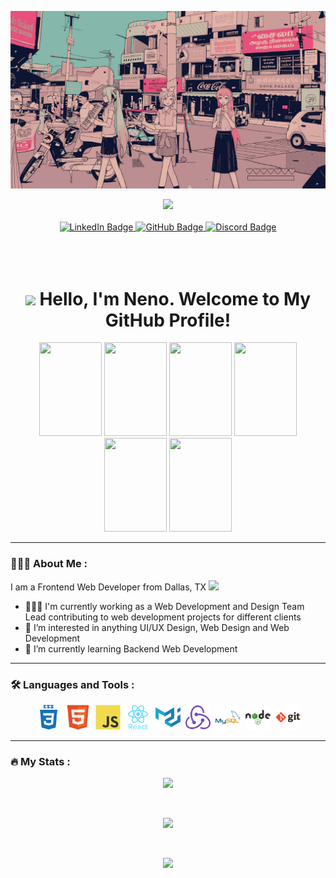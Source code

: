 <p align="center">
    <img src="pink-90s-aesthetic-x2i9y8jjvje2hu5b.jpg"/>
</p align="center">


<div id="header" align="center">
  <img src="https://media.giphy.com/media/v1.Y2lkPTc5MGI3NjExam9lang0dG9obGdoZmp6ZGNsMWkzbTRwc2drODhlaTg4dDRkN3ZhbCZlcD12MV9pbnRlcm5hbF9naWZfYnlfaWQmY3Q9cw/Bm6VdYZnuWHkRcej7r/giphy.gif"/> 
</div>
<br>
<div id="badges" align="center">
  <a href="your-linkedin-URL">
    <img src="https://img.shields.io/badge/LinkedIn-silver?style=for-the-badge&logo=linkedin&logoColor=black" alt="LinkedIn Badge"/>
  </a>
  <a href="your-github-URL">
    <img src="https://img.shields.io/badge/GitHub-black?style=for-the-badge&logo=github&logoColor=white" alt="GitHub Badge"/>
  </a>
  <a href="your-twitter-URL">
    <img src="https://img.shields.io/badge/Discord-purple?style=for-the-badge&logo=discord&logoColor=white" alt="Discord Badge"/>
  </a>
</div>
<br>
<div id="badges" align="center">
  <img src="https://komarev.com/ghpvc/?username=Neno-Craig17&style=flat-square&color=blue" alt=""/>
</div>
<br>
<h1 align="center">
  <img src="https://media.giphy.com/media/v1.Y2lkPTc5MGI3NjExMXNmaWU4bjdsMnY2NHhzeTdsYnE3OGNzdXNyczFobmIzOWlqOHEwbiZlcD12MV9pbnRlcm5hbF9naWZfYnlfaWQmY3Q9cw/UivD8bWmSe2JX7y0Qa/giphy.gif" width="40px"/> 
  Hello, I'm Neno. Welcome to My GitHub Profile!
</h1>
<div align="center">
  <img src="https://media.giphy.com/media/v1.Y2lkPTc5MGI3NjExcmo5ZmpiMmg2eWd6aHloYXJoNTRreDNxcHpud243cjdmdnExYmZlbyZlcD12MV9pbnRlcm5hbF9naWZfYnlfaWQmY3Q9cw/P94m6KtvPbPHzlShJu/giphy.gif" width="100" height="150"/> 
    <img src="https://media.giphy.com/media/jPsraWbk0eJHxp474l/giphy.gif" width="100" height="150"/> 
    <img src="https://media.giphy.com/media/v1.Y2lkPTc5MGI3NjExcGZpaXlsN2NsMnh1N3E0N2llMHQ3b2ptb2dnZTIxb2l4c2x6ZTQzbSZlcD12MV9pbnRlcm5hbF9naWZfYnlfaWQmY3Q9cw/Civ55Gum6LlE51sOwD/giphy.gif" width="100" height="150"/>
    <img src="https://media.giphy.com/media/v1.Y2lkPTc5MGI3NjExazlmOXdwZnY4OXZpdjR1ZzJsajl0MDhmaTdxZTRjOGxzaTlwMWZxeSZlcD12MV9pbnRlcm5hbF9naWZfYnlfaWQmY3Q9cw/RMZaqrIlIarFmBrTt9/giphy.gif" width="100" height="150"/> 
    <img src="https://media.giphy.com/media/v1.Y2lkPTc5MGI3NjExY2FkZmF6NG5zdDQ5amUyM25mMXgwcmw0cWk3NHkzeGhranR4aGVwZSZlcD12MV9pbnRlcm5hbF9naWZfYnlfaWQmY3Q9cw/1qeMVoOlGWcL0CIYw3/giphy.gif" width="100" height="150"/> 
    <img src="https://media.giphy.com/media/v1.Y2lkPTc5MGI3NjExNDdxbW1ubXFxOHE1cTdjbGM4N2psMnU1a2c0cXN5ZjdjYm1wZ3V1aiZlcD12MV9pbnRlcm5hbF9naWZfYnlfaWQmY3Q9cw/PfhZ7GNIOkFxGDy4AH/giphy.gif" width="100" height="150"/> 
</div>

---

### 👩🏾‍💻 About Me :
I am a Frontend Web Developer from Dallas, TX <img src="https://media.giphy.com/media/v1.Y2lkPTc5MGI3NjExeXVldHlkZ2pyOWxqMXludXV1azJ0N25tY3FjNDFtaDl2Ymc0MnhleSZlcD12MV9pbnRlcm5hbF9naWZfYnlfaWQmY3Q9cw/dMLmQfCO7lCA2gX3tw/giphy.gif" width="40">

- 👩🏾‍💻 I'm currently working as a Web Development and Design Team Lead contributing to web development projects for different clients
- 👀 I’m interested in anything UI/UX Design, Web Design and Web Development
- 🌱 I’m currently learning Backend Web Development

---

### :hammer_and_wrench: Languages and Tools :

<div align="center">
  <img src="https://github.com/devicons/devicon/blob/master/icons/css3/css3-plain-wordmark.svg"  title="CSS3" alt="CSS" width="40" height="40"/>&nbsp;
  <img src="https://github.com/devicons/devicon/blob/master/icons/html5/html5-original.svg" title="HTML5" alt="HTML" width="40" height="40"/>&nbsp;
  <img src="https://github.com/devicons/devicon/blob/master/icons/javascript/javascript-original.svg" title="JavaScript" alt="JavaScript" width="40" height="40"/>&nbsp;
  <img src="https://github.com/devicons/devicon/blob/master/icons/react/react-original-wordmark.svg" title="React" alt="React" width="40" height="40"/>&nbsp;
  <img src="https://github.com/devicons/devicon/blob/master/icons/materialui/materialui-original.svg" title="Material UI" alt="Material UI" width="40" height="40"/>&nbsp;
  <img src="https://github.com/devicons/devicon/blob/master/icons/redux/redux-original.svg" title="Redux" alt="Redux " width="40" height="40"/>&nbsp;
  <img src="https://github.com/devicons/devicon/blob/master/icons/mysql/mysql-original-wordmark.svg" title="MySQL"  alt="MySQL" width="40" height="40"/>&nbsp;
  <img src="https://github.com/devicons/devicon/blob/master/icons/nodejs/nodejs-original-wordmark.svg" title="NodeJS" alt="NodeJS" width="40" height="40"/>&nbsp;
  <img src="https://github.com/devicons/devicon/blob/master/icons/git/git-original-wordmark.svg" title="Git" **alt="Git" width="40" height="40"/>
</div>

---

### :fire: My Stats :

<p align = "center">
  <img  src = "https://github-readme-stats.vercel.app/api?username=Neno-Craig17&show_icons=true&theme=radical&line_height=27">
</p>
<br>
<p align = "center">
 <img  src="https://github-readme-streak-stats.herokuapp.com/?user=Neno-Craig17&show_icons=true&locale=en&layout=compact&theme=radical&line_height=0" />
</p> 
<br>
<p align = "center">
<img src = "https://github-readme-stats.vercel.app/api/top-langs/?username=Neno-Craig17&hide=html,css&theme=radical">
</p> 

















<!---
Neno-Craig17/Neno-Craig17 is a ✨ special ✨ repository because its `README.md` (this file) appears on your GitHub profile.
You can click the Preview link to take a look at your changes.
--->
